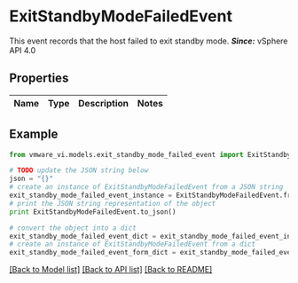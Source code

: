 # ExitStandbyModeFailedEvent

This event records that the host failed to exit standby mode.  ***Since:*** vSphere API 4.0 

## Properties
Name | Type | Description | Notes
------------ | ------------- | ------------- | -------------

## Example

```python
from vmware_vi.models.exit_standby_mode_failed_event import ExitStandbyModeFailedEvent

# TODO update the JSON string below
json = "{}"
# create an instance of ExitStandbyModeFailedEvent from a JSON string
exit_standby_mode_failed_event_instance = ExitStandbyModeFailedEvent.from_json(json)
# print the JSON string representation of the object
print ExitStandbyModeFailedEvent.to_json()

# convert the object into a dict
exit_standby_mode_failed_event_dict = exit_standby_mode_failed_event_instance.to_dict()
# create an instance of ExitStandbyModeFailedEvent from a dict
exit_standby_mode_failed_event_form_dict = exit_standby_mode_failed_event.from_dict(exit_standby_mode_failed_event_dict)
```
[[Back to Model list]](../README.md#documentation-for-models) [[Back to API list]](../README.md#documentation-for-api-endpoints) [[Back to README]](../README.md)


